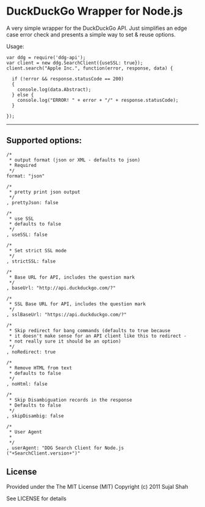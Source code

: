 # DuckDuckGo Wrapper for Node.js

A very simple wrapper for the DuckDuckGo API. Just simplifies an edge case error check and presents a simple way to set & reuse options.

Usage: 

    var ddg = require('ddg-api');
    var client = new ddg.SearchClient({useSSL: true});
    client.search("Apple Inc.", function(error, response, data) {

      if (!error && response.statusCode == 200)
      {
        console.log(data.Abstract);
      } else {
        console.log("ERROR! " + error + "/" + response.statusCode);
      }

    });
    
----

## Supported options:

    /*
     * output format (json or XML - defaults to json)
     * Required
     */
    format: "json"
    
    /*
     * pretty print json output
     */
    , prettyJson: false
    
    /*
     * use SSL
     * defaults to false
     */
    , useSSL: false
    
    /*
     * Set strict SSL mode
     */
    , strictSSL: false

    /*
     * Base URL for API, includes the question mark
     */
    , baseUrl: "http://api.duckduckgo.com/?"
    
    /*
     * SSL Base URL for API, includes the question mark
     */
    , sslBaseUrl: "https://api.duckduckgo.com/?"

    /*
     * Skip redirect for bang commands (defaults to true because 
     * it doesn't make sense for an API client like this to redirect - 
     * not really sure it should be an option)
     */
    , noRedirect: true

    /*
     * Remove HTML from text
     * defaults to false
     */
    , noHtml: false

    /*
     * Skip Disambiguation records in the response
     * Defaults to false
     */
    , skipDisambig: false
    
    /*
     * User Agent
     *
     */
    , userAgent: "DDG Search Client for Node.js ("+SearchClient.version+")"
    
## License

Provided under the The MIT License (MIT)
Copyright (c) 2011 Sujal Shah

See LICENSE for details
